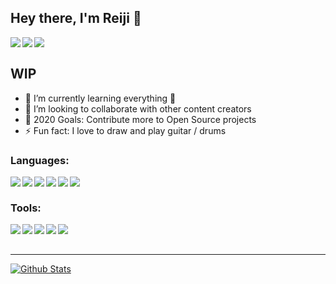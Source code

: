 ## Hey there, I'm Reiji 👋

<a href="https://matsurinoyama.com"><img align="left" src="https://img.shields.io/website?label=matsurinoyama.com&style=for-the-badge&url=https%3A%2F%2Fmatsurinoyama.com" /></a>
<a href="https://twitter.com/matsurinoyama"><img align="left" src="https://img.shields.io/website?color=1DA1F2&label=Twitter&logo=Twitter&logoColor=FFFFFF&style=for-the-badge&up_message=%40matsurinoyama&url=https%3A%2F%2Ftwitter.com%2Fmatsurinoyama" /></a>
<a href="hhttps://www.instagram.com/matsurinoyama"><img align="left" src="https://img.shields.io/website?color=E1306C&label=Instagram&logo=Instagram&logoColor=FFFFFF&style=for-the-badge&up_message=%40matsurinoyama&url=https%3A%2F%2Fwww.instagram.com%2Fmatsurinoyama" /></a>

<br />

## WIP

- 🌱 I’m currently learning everything 🤣
- 👯 I’m looking to collaborate with other content creators
- 🥅 2020 Goals: Contribute more to Open Source projects
- ⚡ Fun fact: I love to draw and play guitar / drums

### Languages:

<a href="https://en.wikipedia.org/wiki/HTML"><img align="left" src="https://img.shields.io/website?down_color=lightgrey&down_message=%3E&label=HTML&logo=HTML5&logoColor=FFFFFF&style=for-the-badge&up_color=lightgrey&up_message=%3E&url=https%3A%2F%2Fwww.google.com" /></a>

<a href="https://en.wikipedia.org/wiki/CSS"><img align="left" src="https://img.shields.io/website?down_color=lightgrey&down_message=%3E&label=CSS&logo=CSS3&logoColor=FFFFFF&style=for-the-badge&up_color=lightgrey&up_message=%3E&url=https%3A%2F%2Fwww.google.com" /></a>

<a href="https://en.wikipedia.org/wiki/JavaScript"><img align="left" src="https://img.shields.io/website?down_color=lightgrey&down_message=%3E&label=JavaScript&logo=JavaScript&logoColor=FFFFFF&style=for-the-badge&up_color=lightgrey&up_message=%3E&url=https%3A%2F%2Fwww.google.com" /></a>

<a href="https://sass-lang.com"><img align="left" src="https://img.shields.io/website?down_color=lightgrey&down_message=%3E&label=SASS&logo=Sass&logoColor=FFFFFF&style=for-the-badge&up_color=lightgrey&up_message=%3E&url=https%3A%2F%2Fwww.google.com" /></a>

<a href="https://reactjs.org"><img align="left" src="https://img.shields.io/website?down_color=lightgrey&down_message=%3E&label=React&logo=React&logoColor=FFFFFF&style=for-the-badge&up_color=lightgrey&up_message=%3E&url=https%3A%2F%2Fwww.google.com" /></a>

<a href="https://www.gatsbyjs.com"><img align="left" src="https://img.shields.io/website?down_color=lightgrey&down_message=%3E&label=Gatsby&logo=Gatsby&logoColor=FFFFFF&style=for-the-badge&up_color=lightgrey&up_message=%3E&url=https%3A%2F%2Fwww.google.com" /></a>

<br />

### Tools:

<a href="https://affinity.serif.com"><img align="left" src="https://img.shields.io/website?down_color=lightgrey&down_message=%3E&label=Affinity%20Suite&logo=Affinity&logoColor=FFFFFF&style=for-the-badge&up_color=lightgrey&up_message=%3E&url=https%3A%2F%2Fwww.google.com" /></a>

<a href="https://www.blender.org"><img align="left" src="https://img.shields.io/website?down_color=lightgrey&down_message=%3E&label=Blender&logo=Blender&logoColor=FFFFFF&style=for-the-badge&up_color=lightgrey&up_message=%3E&url=https%3A%2F%2Fwww.google.com" /></a>

<a href="https://git-scm.com"><img align="left" src="https://img.shields.io/website?down_color=lightgrey&down_message=%3E&label=Git&logo=Git&logoColor=FFFFFF&style=for-the-badge&up_color=lightgrey&up_message=%3E&url=https%3A%2F%2Fwww.google.com" /></a>

<a href="https://nodejs.org"><img align="left" src="https://img.shields.io/website?down_color=lightgrey&down_message=%3E&label=Node.js&logo=Node.js&logoColor=FFFFFF&style=for-the-badge&up_color=lightgrey&up_message=%3E&url=https%3A%2F%2Fwww.google.com" /></a>

<a href="https://code.visualstudio.com"><img align="left" src="https://img.shields.io/website?down_color=lightgrey&down_message=%3E&label=VS%20Code&logo=Visual%20Studio%20Code&logoColor=FFFFFF&style=for-the-badge&up_color=lightgrey&up_message=%3E&url=https%3A%2F%2Fwww.google.com" /></a>

<br />
<br />

---

[![Github Stats](https://github-readme-stats.vercel.app/api?username=matsurinoyama&show_icons=true&theme=dark)](https://github.com/anuraghazra/github-readme-stats)
